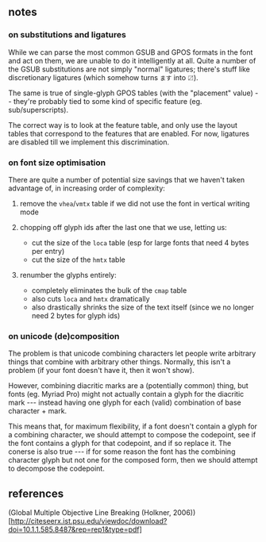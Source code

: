 ## notes

### on substitutions and ligatures

While we can parse the most common GSUB and GPOS formats in the font and act on them, we are unable to do
it intelligently at all. Quite a number of the GSUB substitutions are not simply "normal" ligatures; there's
stuff like discretionary ligatures (which somehow turns `ます` into `〼`).

The same is true of single-glyph GPOS tables (with the "placement" value) -- they're probably tied to some kind
of specific feature (eg. sub/superscripts).

The correct way is to look at the feature table, and only use the layout tables that correspond to the features
that are enabled. For now, ligatures are disabled till we implement this discrimination.





### on font size optimisation

There are quite a number of potential size savings that we haven't taken advantage of, in
increasing order of complexity:

1. remove the `vhea`/`vmtx` table if we did not use the font in vertical writing mode

2. chopping off glyph ids after the last one that we use, letting us:
	- cut the size of the `loca` table (esp for large fonts that need 4 bytes per entry)
	- cut the size of the `hmtx` table

3. renumber the glyphs entirely:
	- completely eliminates the bulk of the `cmap` table
	- also cuts `loca` and `hmtx` dramatically
	- also drastically shrinks the size of the text itself (since we no longer need 2 bytes for glyph ids)


### on unicode (de)composition

The problem is that unicode combining characters let people write arbitrary things that combine with
arbitrary other things. Normally, this isn't a problem (if your font doesn't have it, then it won't show).

However, combining diacritic marks are a (potentially common) thing, but fonts (eg. Myriad Pro) might not
actually contain a glyph for the diacritic mark --- instead having one glyph for each (valid) combination
of base character + mark.

This means that, for maximum flexibility, if a font doesn't contain a glyph for a combining character, we
should attempt to compose the codepoint, see if the font contains a glyph for that codepoint, and if
so replace it. The conerse is also true --- if for some reason the font has the combining character glyph
but not one for the composed form, then we should attempt to decompose the codepoint.







## references

(Global Multiple Objective Line Breaking (Holkner, 2006))[http://citeseerx.ist.psu.edu/viewdoc/download?doi=10.1.1.585.8487&rep=rep1&type=pdf]

